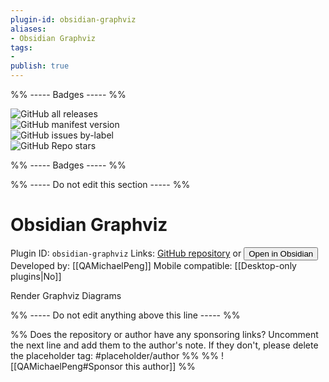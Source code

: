 ```yaml
---
plugin-id: obsidian-graphviz
aliases:
- Obsidian Graphviz
tags: 
- 
publish: true
---
```


%% ----- Badges ----- %%

![GitHub all releases](https://img.shields.io/github/downloads/QAMichaelPeng/obsidian-graphviz/total?color=573E7A&logo=github&style=for-the-badge)   
![GitHub manifest version](https://img.shields.io/github/manifest-json/v/QAMichaelPeng/obsidian-graphviz?color=573E7A&logo=github&style=for-the-badge)   
![GitHub issues by-label](https://img.shields.io/github/issues/QAMichaelPeng/obsidian-graphviz/help%20wanted?color=573E7A&logo=github&style=for-the-badge)   
![GitHub Repo stars](https://img.shields.io/github/stars/QAMichaelPeng/obsidian-graphviz?color=573E7A&logo=github&style=for-the-badge)

%% ----- Badges ----- %%

%% ----- Do not edit this section ----- %%

# Obsidian Graphviz

Plugin ID: `obsidian-graphviz`
Links: [GitHub repository](https://github.com/QAMichaelPeng/obsidian-graphviz) or [<button id=HH>Open in Obsidian</button>](obsidian://goto-plugin?id=obsidian-graphviz)
Developed by: [[QAMichaelPeng]]
Mobile compatible: [[Desktop-only plugins|No]]

Render Graphviz Diagrams

%% ----- Do not edit anything above this line ----- %% 

%% Does the repository or author have any sponsoring links? Uncomment the next line and add them to the author's note. If they don't, please delete the placeholder tag: #placeholder/author %%
%% ![[QAMichaelPeng#Sponsor this author]] %%
